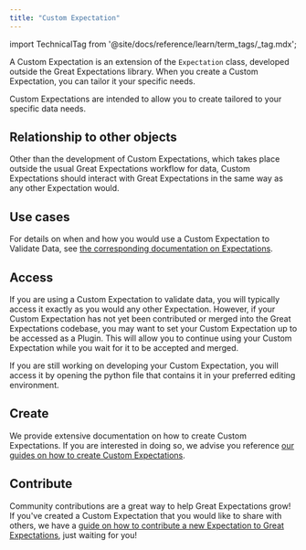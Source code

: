 ```yaml
---
title: "Custom Expectation"
---
```


import TechnicalTag from '@site/docs/reference/learn/term_tags/_tag.mdx';

A Custom Expectation is an extension of the `Expectation` class, developed outside the Great Expectations library.  When you create a Custom Expectation, you can tailor it your specific needs.

Custom Expectations are intended to allow you to create <TechnicalTag relative="../" tag="expectation" text="Expectations" /> tailored to your specific data needs.

## Relationship to other objects

Other than the development of Custom Expectations, which takes place outside the usual Great Expectations workflow for <TechnicalTag relative="../" tag="validation" text="Validating" /> data, Custom Expectations should interact with Great Expectations in the same way as any other Expectation would.

## Use cases

For details on when and how you would use a Custom Expectation to Validate Data, see [the corresponding documentation on Expectations](./expectation.md#use-cases).

## Access

If you are using a Custom Expectation to validate data, you will typically access it exactly as you would any other Expectation.  However, if your Custom Expectation has not yet been contributed or merged into the Great Expectations codebase, you may want to set your Custom Expectation up to be accessed as a Plugin.  This will allow you to continue using your Custom Expectation while you wait for it to be accepted and merged.

If you are still working on developing your Custom Expectation, you will access it by opening the python file that contains it in your preferred editing environment.

## Create

We provide extensive documentation on how to create Custom Expectations.  If you are interested in doing so, we advise you reference [our guides on how to create Custom Expectations](/docs/oss/guides/expectations/expectations_lp).

## Contribute

Community contributions are a great way to help Great Expectations grow!  If you've created a Custom Expectation that you would like to share with others, we have a [guide on how to contribute a new Expectation to Great Expectations](https://github.com/great-expectations/great_expectations/blob/develop/CONTRIBUTING_EXPECTATIONS.md), just waiting for you!

